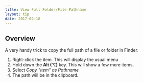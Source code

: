 ```yaml
---
title: View Full Folder/File Pathname
layout: tip
date: 2017-02-18
---
```


## Overview

A very handy trick to copy the full path of a file or folder in Finder:
1. Right-click the item. This will display the usual menu
2. Hold down the **Alt (⌥)** key. This will show a few more items.
3. Select *Copy "item" as Pathname*
4. The path will be in the clipboard.
